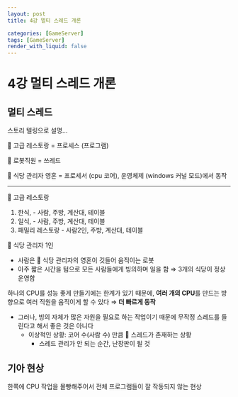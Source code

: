 ```yaml
---
layout: post
title: 4강 멀티 스레드 개론

categories: [GameServer]
tags: [GameServer]
render_with_liquid: false
---
```




# 4강 멀티 스레드 개론

## **멀티 스레드**

스토리 텔링으로 설명...

🍴 고급 레스토랑 = 프로세스 (프로그램)

🧑 로봇직원 = 쓰레드

💙 식당 관리자 영혼 = 프로세서 (cpu 코어), 운영체제 (windows 커널 모드)에서 동작

---

🍴 고급 레스토랑

1. 한식, - 사람, 주방, 계산대, 테이블
2. 일식, - 사람, 주방, 계산대, 테이블
3. 패밀리 레스토랑  - 사람2인, 주방, 계산대, 테이블

🧑 식당 관리자 1인

- 사람은 💙 식당 관리자의 영혼이 깃들어 움직이는 로봇
- 아주 짧은 시간을 텀으로 모든 사람들에게 빙의하며 일을 함 ⇒ 3개의 식당이 정상 운영함

하나의 CPU를 성능 좋게 만들기에는 한계가 있기 때문에, **여러 개의 CPU**를 만드는 방향으로 여러 직원을 움직이게 할 수 있다 ⇒ **더 빠르게 동작**

- 그러나, 빙의 자체가 많은 자원을 필요로 하는 작업이기 때문에 무작정 스레드를 들린다고 해서 좋은 것은 아니다
    - 이상적인 상황: 코어 수(사람 수) 만큼 🧑 스레드가 존재하는 상황
        - 스레드 관리가 안 되는 순간, 난장판이 될 것

## 기아 현상

한쪽에 CPU 작업을 몰빵해주어서 전체 프로그램들이 잘 작동되지 않는 현상
